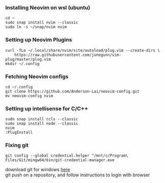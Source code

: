 ### Installing Neovim on wsl (ubuntu)
```
cd ~
sudo snap install nvim --classic
sudo ln -s ~/snap/nvim nvim
```

### Setting up Neovim Plugins
```
curl -fLo ~/.local/share/nvim/site/autoload/plug.vim --create-dirs \
    https://raw.githubusercontent.com/junegunn/vim-plug/master/plug.vim
mkdir ~/.config
```

### Fetching Neovim configs
```
cd ~/.config
git clone https://github.com/Anderson-Lai/neovim-config.git
mv neovim-config nvim
```

### Setting up intellisense for C/C++
```
sudo snap install ccls --classic
sudo snap install node --classic
nvim
:PlugInstall
```

### Fixing git
```
git config --global credential.helper "/mnt/c/Program\ Files/Git/mingw64/bin/git-credential-manager.exe
```
download git for windows [here](https://git-scm.com/download/win) <br />
git push on a repository, and follow instructions to login with browser
